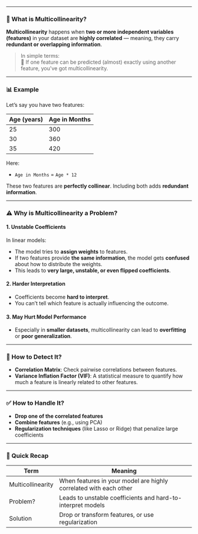 
---

### 🤔 What is Multicollinearity?

**Multicollinearity** happens when **two or more independent variables (features)** in your dataset are **highly correlated** — meaning, they carry **redundant or overlapping information**.

> In simple terms:  
> 🔁 If one feature can be predicted (almost) exactly using another feature, you've got multicollinearity.

---

### 📊 Example

Let’s say you have two features:

| Age (years) | Age in Months |
|-------------|---------------|
| 25          | 300           |
| 30          | 360           |
| 35          | 420           |

Here:
- `Age in Months` = `Age * 12`

These two features are **perfectly collinear**. Including both adds **redundant information**.

---

### ⚠️ Why is Multicollinearity a Problem?

#### 1. **Unstable Coefficients**
In linear models:
- The model tries to **assign weights** to features.
- If two features provide **the same information**, the model gets **confused** about how to distribute the weights.
- This leads to **very large, unstable, or even flipped coefficients**.

#### 2. **Harder Interpretation**
- Coefficients become **hard to interpret**.
- You can’t tell which feature is actually influencing the outcome.

#### 3. **May Hurt Model Performance**
- Especially in **smaller datasets**, multicollinearity can lead to **overfitting** or **poor generalization**.

---

### 🔎 How to Detect It?

- **Correlation Matrix**: Check pairwise correlations between features.
- **Variance Inflation Factor (VIF)**: A statistical measure to quantify how much a feature is linearly related to other features.

---

### ✅ How to Handle It?

- **Drop one of the correlated features**
- **Combine features** (e.g., using PCA)
- **Regularization techniques** (like Lasso or Ridge) that penalize large coefficients

---

### 🧠 Quick Recap

| Term              | Meaning                                                                 |
|-------------------|-------------------------------------------------------------------------|
| Multicollinearity | When features in your model are highly correlated with each other       |
| Problem?          | Leads to unstable coefficients and hard-to-interpret models             |
| Solution          | Drop or transform features, or use regularization                       |


